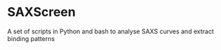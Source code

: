 # SAXScreen
A set of scripts in Python and bash to analyse SAXS curves and extract binding patterns
